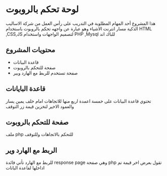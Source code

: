 # لوحة تحكم بالروبوت
هذا المشروع أحد المهام المطلوبة في التدريب على رأس العمل من شركة الاساليب الذكية مسار انترنت الاشياء وهو عبارة عن  واجهه تحكم بالروبوت باستخدام
HTML ,CSS,JS 
لتصميم الواجهات واستخدام 
PHP ,Mysql 
للباك اند 

## محتويات المشروع 
*   قاعدة البيانات
*   صفحة للتحكم بالروبوت
*   صفحة تستخدم للربط مع الهارد ويير 
 

## قاعدة البايانات 

تحتوي قاعدة البيانات على خمسة اعمدة اربع منها للاتجاهات امام خلف يمين يسار والعمود الاخير لتخزين قيمة زر التوقف 

## صفحة للتحكم بالروبوت
ملف php للتحكم بالاتجاهات وللتوقف 


## الربط مع الهارد وير 

للربط مع الهارد تأتي فائدة response page وهي صفحة php تقول بعرض اخر قيمة تم اداخلها لقاعدة البانات 



